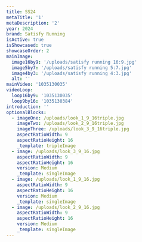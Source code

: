 ```yaml
---
title: SS24
metaTitle: '1'
metaDescription: '2'
year: 2024
brand: Satisfy Running
isActive: true
isShowcased: true
showcaseOrder: 2
mainImage:
  image16by9: '/uploads/satisfy running 16:9.jpg'
  image5by7: '/uploads/satisfy running 5:7.jpg'
  image4by3: '/uploads/satisfy running 4:3.jpg'
  alt: ''
mainVideo: '1035130035'
videoLoop:
  loop16by9: '1035130035'
  loop9by16: '1035130384'
introduction: ''
optionalBlocks:
  - imageOne: /uploads/look_1_9_16triple.jpg
    imageTwo: /uploads/look_2_9_16triple.jpg
    imageThree: /uploads/look_3_9_16triple.jpg
    aspectRatioWidth: 9
    aspectRatioHeight: 16
    _template: tripleImage
  - image: /uploads/look_3_9_16.jpg
    aspectRatioWidth: 9
    aspectRatioHeight: 16
    version: Medium
    _template: singleImage
  - image: /uploads/look_1_9_16.jpg
    aspectRatioWidth: 9
    aspectRatioHeight: 16
    version: Medium
    _template: singleImage
  - image: /uploads/look_2_9_16.jpg
    aspectRatioWidth: 9
    aspectRatioHeight: 16
    version: Medium
    _template: singleImage
---
```


